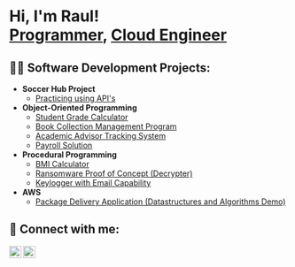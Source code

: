 <h1>Hi, I'm Raul! <br/><a href="https://github.com/RaulJRodriguez">Programmer</a>, <a href="https://www.linkedin.com/in/rauljrodriguez/">Cloud Engineer</a></h1>

<h2>👨‍💻 Software Development Projects:</h2>

- <b>Soccer Hub Project</b>
  - [Practicing using API's](https://github.com/joshmadakor1/Algorithms-Practice)
- <b>Object-Oriented Programming</b>
  - [Student Grade Calculator](https://github.com/RaulJRodriguez/Object-Oriented-Programming)
  - [Book Collection Management Program](https://github.com/RaulJRodriguez/BookCollection)
  - [Academic Advisor Tracking System](https://github.com/RaulJRodriguez/AcademicAdvisingTracker)
  - [Payroll Solution](https://github.com/RaulJRodriguez/PayrollSolution)
- <b>Procedural Programming</b>
  - [BMI Calculator](https://github.com/RaulJRodriguez/BMICalculator)
  - [Ransomware Proof of Concept (Decrypter)](https://github.com/joshmadakor1/DecrypterPOC)
  - [Keylogger with Email Capability](https://github.com/joshmadakor1/Key-Logger-With-Email)
- <b>AWS</b>
  - [Package Delivery Application (Datastructures and Algorithms Demo)](https://github.com/joshmadakor1/Package-Delivery-Pathfinding-Algorithm)

<h2> 🤳 Connect with me:</h2>

[<img align="left" alt="RaulJRodriguez | LinkedIn" width="22px" src="https://cdn.jsdelivr.net/npm/simple-icons@v3/icons/linkedin.svg" />][linkedin]
[<img align="left" alt="RaulJRodriguez | Instagram" width="22px" src="https://cdn.jsdelivr.net/npm/simple-icons@v3/icons/instagram.svg" />][instagram]

[instagram]: https://www.instagram.com/rxulrodriguez/
[linkedin]: https://linkedin.com/in/rauljrodriguez/
